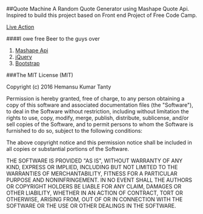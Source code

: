##Quote Machine
A Random Quote Generator using Mashape Quote Api. Inspired to build this project based on Front end Project of Free Code Camp.   

[Live Action](http://codepen.io/hemansutanty/full/EKomed)


####I owe free Beer to the guys over

1. [Mashape Api](https://market.mashape.com/andruxnet/random-famous-quotes)
2. [jQuery](https://jquery.com/)
3. [Bootstrap](http://getbootstrap.com/)

###The MIT License (MIT)

Copyright (c) 2016 Hemansu Kumar Tanty

Permission is hereby granted, free of charge, to any person obtaining a copy
of this software and associated documentation files (the "Software"), to deal
in the Software without restriction, including without limitation the rights
to use, copy, modify, merge, publish, distribute, sublicense, and/or sell
copies of the Software, and to permit persons to whom the Software is
furnished to do so, subject to the following conditions:

The above copyright notice and this permission notice shall be included in all
copies or substantial portions of the Software.

THE SOFTWARE IS PROVIDED "AS IS", WITHOUT WARRANTY OF ANY KIND, EXPRESS OR
IMPLIED, INCLUDING BUT NOT LIMITED TO THE WARRANTIES OF MERCHANTABILITY,
FITNESS FOR A PARTICULAR PURPOSE AND NONINFRINGEMENT. IN NO EVENT SHALL THE
AUTHORS OR COPYRIGHT HOLDERS BE LIABLE FOR ANY CLAIM, DAMAGES OR OTHER
LIABILITY, WHETHER IN AN ACTION OF CONTRACT, TORT OR OTHERWISE, ARISING FROM,
OUT OF OR IN CONNECTION WITH THE SOFTWARE OR THE USE OR OTHER DEALINGS IN THE
SOFTWARE.